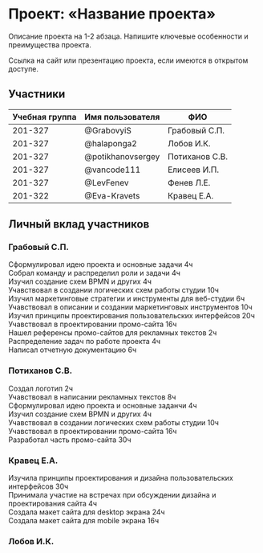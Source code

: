 # Проект: «Название проекта»

Описание проекта на 1-2 абзаца. Напишите ключевые особенности и преимущества проекта.

Ссылка на сайт или презентацию проекта, если имеются в открытом доступе.

## Участники

| Учебная группа | Имя пользователя  | ФИО                      |
|----------------|-------------------|--------------------------|
| 201-327        | @GrabovyiS        | Грабовый С.П.            |
| 201-327        | @halaponga2       | Лобов И.К.               |
| 201-327        | @potikhanovsergey | Потиханов С.В.           |
| 201-327        | @vancode111       | Елисеев И.П.             |
| 201-327        | @LevFenev         | Фенев Л.Е.               |
| 201-322        | @Eva-Kravets      | Кравец Е.А.              |

## Личный вклад участников

### Грабовый С.П.

Сформулировал идею проекта и основные задачи 4ч  
Собрал команду и распределил роли и задачи 4ч  
Изучил создание схем BPMN и других 4ч  
Учавствовал в создании логических схем работы студии 10ч  
Изучил маркетинговые стратегии и инструменты для веб-студии 6ч  
Учавствовал в описании и создании маркетинговых инструментов 10ч  
Изучил принципы проектирования пользовательских интерфейсов 20ч  
Учавствовал в проектировании промо-сайта 16ч  
Нашел референсы промо-сайтов для рекламных текстов 2ч  
Распределение задач по работе проекта 4ч  
Написал отчетную документацию 6ч  

### Потиханов С.В.

Создал логотип 2ч  
Учавствовал в написании рекламных текстов 8ч  
Сформулировал идею проекта и основные заданчи 4ч  
Изучил создание схем BPMN и других 4ч  
Учавствовал в создании логических схем работы студии 10ч  
Учавствовал в проектировании промо-сайта 16ч  
Разработал часть промо-сайта 30ч

### Кравец Е.А.

Изучила принципы проектирования и дизайна пользовательских интерфейсов 30ч  
Принимала участие на встречах при обсуждении дизайна и проектирования сайта 4ч  
Создала макет сайта для desktop экрана 24ч  
Создала макет сайта для mobile экрана 16ч  

### Лобов И.К.

